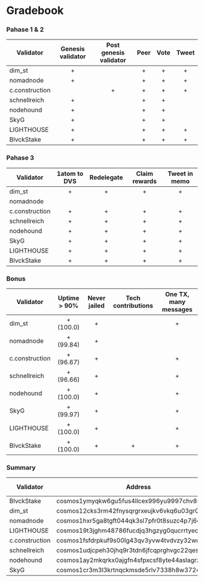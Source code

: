 # Gradebook

### Pahase 1 & 2

| Validator      | Genesis validator | Post genesis validator  | Peer | Vote | Tweet |
|----------------|:-----------------:|:-----------------------:|:----:|:----:|:-----:|
| dim_st         |         +         |                         |  +   |  +   |   +   |
| nomadnode      |         +         |                         |  +   |  +   |   +   |
| c.construction |                   |            +            |  +   |  +   |   +   |
| schnellreich   |         +         |                         |  +   |  +   |       |
| nodehound      |         +         |                         |  +   |  +   |       |
| SkyG           |         +         |                         |  +   |  +   |       |
| LIGHTHOUSE     |         +         |                         |  +   |  +   |   +   |
| BlvckStake     |         +         |                         |  +   |  +   |   +   |

### Pahase 3

| Validator      | 1atom to DVS | Redelegate | Claim rewards | Tweet in memo |
|----------------|:------------:|:----------:|:-------------:|:-------------:|
| dim_st         |      +       |     +      |       +       |       +       |
| nomadnode      |              |            |               |               |
| c.construction |      +       |     +      |       +       |       +       |
| schnellreich   |      +       |     +      |       +       |       +       |
| nodehound      |      +       |     +      |       +       |       +       |
| SkyG           |      +       |     +      |       +       |       +       |
| LIGHTHOUSE     |      +       |     +      |       +       |       +       |
| BlvckStake     |      +       |     +      |       +       |       +       |

### Bonus

| Validator      | Uptime > 90% | Never jailed | Tech contributions | One TX, many messages |
|----------------|:------------:|:------------:|:------------------:|:---------------------:|
| dim_st         |  + (100.0)   |      +       |                    |           +           |
| nomadnode      |  + (99.84)   |      +       |                    |                       |
| c.construction |  + (96.67)   |      +       |                    |           +           |
| schnellreich   |  + (96.66)   |      +       |                    |           +           |
| nodehound      |  + (100.0)   |      +       |                    |           +           |
| SkyG           |  + (99.97)   |      +       |                    |           +           |
| LIGHTHOUSE     |  + (100.0)   |      +       |                    |           +           |
| BlvckStake     |  + (100.0)   |      +       |         +          |           +           |

### Summary

| Validator      | Address                                       | Rewards, ATOM |
|----------------|-----------------------------------------------|:-------------:|
| BlvckStake     | cosmos1ymyqkw6gu5fus4llcex996yu9997chv80ukcm9 |    135000     |
| dim_st         | cosmos12cks3rm42fnysqrgrxeujkv6vkq6u03gr075ru |    125000     |
| nomadnode      | cosmos1hxr5ga8tgft044qk3sl7pfr0t8suzc4p7j6cv8 |    125000     |
| LIGHTHOUSE     | cosmos19t3jghm48786fucdjq3hgzyg0qucrrtyech32n |    125000     |
| c.construction | cosmos1fsfdrpkuf9s00lg43qv3yvw4tvdvzy32wd9p3d |    120000     |
| schnellreich   | cosmos1udjcpeh30jhq9r3tdn6jfcqprghvgc22qes3kh |    120000     |
| nodehound      | cosmos1ay2mkqrkx0ajgfn4sfpxcsf8yte44aslagrzxq |    120000     |
| SkyG           | cosmos1cr3m3l3krtnqckmsde5rlv7338h8w3724jrucp |    120000     |
